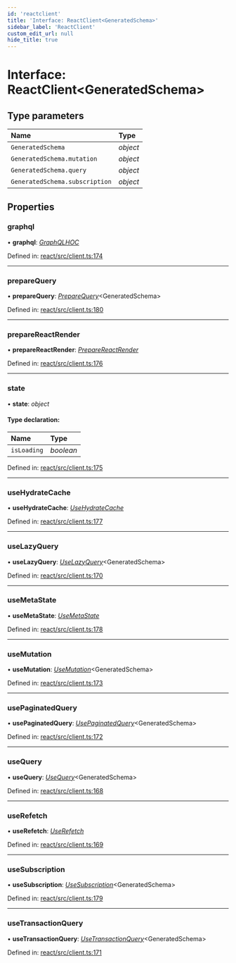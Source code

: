```yaml
---
id: 'reactclient'
title: 'Interface: ReactClient<GeneratedSchema>'
sidebar_label: 'ReactClient'
custom_edit_url: null
hide_title: true
---
```


# Interface: ReactClient<GeneratedSchema\>

## Type parameters

| Name                           | Type     |
| :----------------------------- | :------- |
| `GeneratedSchema`              | _object_ |
| `GeneratedSchema.mutation`     | _object_ |
| `GeneratedSchema.query`        | _object_ |
| `GeneratedSchema.subscription` | _object_ |

## Properties

### graphql

• **graphql**: [_GraphQLHOC_](graphqlhoc.md)

Defined in: [react/src/client.ts:174](https://github.com/gqless/gqless/blob/master/packages/react/src/client.ts#L174)

---

### prepareQuery

• **prepareQuery**: [_PrepareQuery_](preparequery.md)<GeneratedSchema\>

Defined in: [react/src/client.ts:180](https://github.com/gqless/gqless/blob/master/packages/react/src/client.ts#L180)

---

### prepareReactRender

• **prepareReactRender**: [_PrepareReactRender_](preparereactrender.md)

Defined in: [react/src/client.ts:176](https://github.com/gqless/gqless/blob/master/packages/react/src/client.ts#L176)

---

### state

• **state**: _object_

#### Type declaration:

| Name        | Type      |
| :---------- | :-------- |
| `isLoading` | _boolean_ |

Defined in: [react/src/client.ts:175](https://github.com/gqless/gqless/blob/master/packages/react/src/client.ts#L175)

---

### useHydrateCache

• **useHydrateCache**: [_UseHydrateCache_](usehydratecache.md)

Defined in: [react/src/client.ts:177](https://github.com/gqless/gqless/blob/master/packages/react/src/client.ts#L177)

---

### useLazyQuery

• **useLazyQuery**: [_UseLazyQuery_](uselazyquery.md)<GeneratedSchema\>

Defined in: [react/src/client.ts:170](https://github.com/gqless/gqless/blob/master/packages/react/src/client.ts#L170)

---

### useMetaState

• **useMetaState**: [_UseMetaState_](usemetastate.md)

Defined in: [react/src/client.ts:178](https://github.com/gqless/gqless/blob/master/packages/react/src/client.ts#L178)

---

### useMutation

• **useMutation**: [_UseMutation_](usemutation.md)<GeneratedSchema\>

Defined in: [react/src/client.ts:173](https://github.com/gqless/gqless/blob/master/packages/react/src/client.ts#L173)

---

### usePaginatedQuery

• **usePaginatedQuery**: [_UsePaginatedQuery_](usepaginatedquery.md)<GeneratedSchema\>

Defined in: [react/src/client.ts:172](https://github.com/gqless/gqless/blob/master/packages/react/src/client.ts#L172)

---

### useQuery

• **useQuery**: [_UseQuery_](usequery.md)<GeneratedSchema\>

Defined in: [react/src/client.ts:168](https://github.com/gqless/gqless/blob/master/packages/react/src/client.ts#L168)

---

### useRefetch

• **useRefetch**: [_UseRefetch_](userefetch.md)

Defined in: [react/src/client.ts:169](https://github.com/gqless/gqless/blob/master/packages/react/src/client.ts#L169)

---

### useSubscription

• **useSubscription**: [_UseSubscription_](usesubscription.md)<GeneratedSchema\>

Defined in: [react/src/client.ts:179](https://github.com/gqless/gqless/blob/master/packages/react/src/client.ts#L179)

---

### useTransactionQuery

• **useTransactionQuery**: [_UseTransactionQuery_](usetransactionquery.md)<GeneratedSchema\>

Defined in: [react/src/client.ts:171](https://github.com/gqless/gqless/blob/master/packages/react/src/client.ts#L171)
